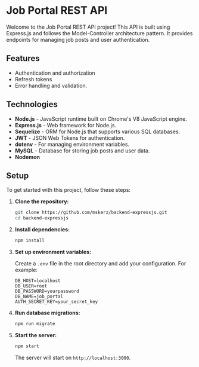 # Job Portal REST API

Welcome to the Job Portal REST API project! This API is built using Express.js and follows the Model-Controller architecture pattern. It provides endpoints for managing job posts and user authentication.


## Features

- Authentication and authorization 
- Refresh tokens 
- Error handling and validation.

## Technologies

- **Node.js** - JavaScript runtime built on Chrome's V8 JavaScript engine.
- **Express.js** - Web framework for Node.js.
- **Sequelize** - ORM for Node.js that supports various SQL databases.
- **JWT** - JSON Web Tokens for authentication.
- **dotenv** - For managing environment variables.
- **MySQL** - Database for storing job posts and user data.
- **Nodemon**

## Setup

To get started with this project, follow these steps:

1. **Clone the repository:**

    ```bash
    git clone https://github.com/mskerz/backend-expressjs.git
    cd backend-expressjs
    ```

2. **Install dependencies:**

    ```bash
    npm install
    ```

3. **Set up environment variables:**

    Create a `.env` file in the root directory and add your configuration. For example:

    ```plaintext
    DB_HOST=localhost
    DB_USER=root
    DB_PASSWORD=yourpassword
    DB_NAME=job_portal
    AUTH_SECRET_KEY=your_secret_key
    ```

4. **Run database migrations:**

    ```bash
    npm run migrate
    ```

5. **Start the server:**

    ```bash
    npm start
    ```

    The server will start on `http://localhost:3000`.


